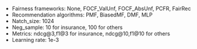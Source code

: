 - Fairness frameworks: None, FOCF_ValUnf, FOCF_AbsUnf, PCFR, FairRec
- Recommendation algorithms: PMF, BiasedMF, DMF, MLP
- Natch_size: 1024
- Neg_sample: 10 for insurance, 100 for others
- Metrics: ndcg@3,f1@3 for insurance, ndcg@10,f1@10 for others
- Learning rate: 1e-3 


